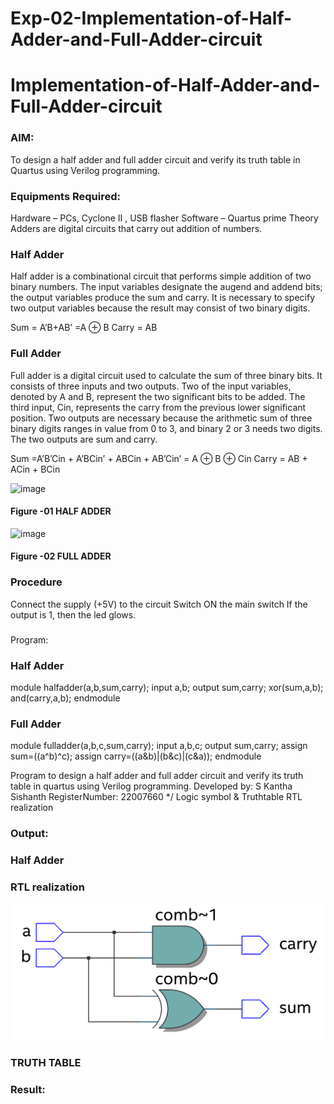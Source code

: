 # Exp-02-Implementation-of-Half-Adder-and-Full-Adder-circuit

# Implementation-of-Half-Adder-and-Full-Adder-circuit
### AIM:
To design a half adder and full adder circuit and verify its truth table in Quartus using Verilog programming.

### Equipments Required:
Hardware – PCs, Cyclone II , USB flasher
Software – Quartus prime
Theory
Adders are digital circuits that carry out addition of numbers.

### Half Adder
Half adder is a combinational circuit that performs simple addition of two binary numbers. The input variables designate the augend and addend bits; the output variables produce the sum and carry. It is necessary to specify two output variables because the result may consist of two binary digits.

Sum = A’B+AB’ =A ⊕ B Carry = AB

### Full Adder
Full adder is a digital circuit used to calculate the sum of three binary bits. It consists of three inputs and two outputs. Two of the input variables, denoted by A and B, represent the two significant bits to be added. The third input, Cin, represents the carry from the previous lower significant position. Two outputs are necessary because the arithmetic sum of three binary digits ranges in value from 0 to 3, and binary 2 or 3 needs two digits. The two outputs are sum and carry.

Sum =A’B’Cin + A’BCin’ + ABCin + AB’Cin’ = A ⊕ B ⊕ Cin Carry = AB + ACin + BCin

 ![image](https://user-images.githubusercontent.com/36288975/163552156-a13e5a56-c638-4110-97d9-8896907c8d25.png)

#### Figure -01 HALF ADDER 


![image](https://user-images.githubusercontent.com/36288975/163552057-b3547877-6d07-45b4-b7e0-bcfebfad9e1d.png)

#### Figure -02 FULL ADDER 

### Procedure

Connect the supply (+5V) to the circuit
Switch ON the main switch
If the output is 1, then the led glows.
### 
Program:
### Half Adder 
module halfadder(a,b,sum,carry);
input a,b;
output sum,carry;
xor(sum,a,b);
and(carry,a,b);
endmodule
### Full Adder 
module fulladder(a,b,c,sum,carry);
input a,b,c;
output sum,carry;
assign sum=((a^b)^c);
assign carry=((a&b)|(b&c)|(c&a));
endmodule

Program to design a half adder and full adder circuit and verify its truth table in quartus using Verilog programming.
Developed by: S Kantha Sishanth
RegisterNumber: 22007660 
*/
Logic symbol & Truthtable
RTL realization

### Output:
### Half Adder
### RTL realization
![Half Adder](https://github.com/Skanthasishanth/Exp-02-Implementation-of-Half-Adder-and-Full-Adder-circuit/blob/main/Half%20Adder.png)


### TRUTH TABLE 

### Result:
